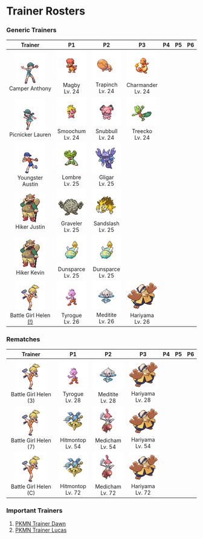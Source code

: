 # Trainer Rosters

### Generic Trainers

| Trainer | P1 | P2 | P3 | P4 | P5 | P6 |
|:-------:|:--:|:--:|:--:|:--:|:--:|:--:|
| ![Camper Anthony](../../assets/trainers/camper.png "Camper Anthony")<br>Camper Anthony | ![Magby](../../assets/sprites/magby/front.gif "Magby")<br>Magby<br>Lv. 24 | ![Trapinch](../../assets/sprites/trapinch/front.gif "Trapinch")<br>Trapinch<br>Lv. 24 | ![Charmander](../../assets/sprites/charmander/front.gif "Charmander")<br>Charmander<br>Lv. 24 |
| ![Picnicker Lauren](../../assets/trainers/picnicker.png "Picnicker Lauren")<br>Picnicker Lauren | ![Smoochum](../../assets/sprites/smoochum/front.gif "Smoochum")<br>Smoochum<br>Lv. 24 | ![Snubbull](../../assets/sprites/snubbull/front.gif "Snubbull")<br>Snubbull<br>Lv. 24 | ![Treecko](../../assets/sprites/treecko/front.gif "Treecko")<br>Treecko<br>Lv. 24 |
| ![Youngster Austin](../../assets/trainers/youngster.png "Youngster Austin")<br>Youngster Austin | ![Lombre](../../assets/sprites/lombre/front.gif "Lombre")<br>Lombre<br>Lv. 25 | ![Gligar](../../assets/sprites/gligar/front.gif "Gligar")<br>Gligar<br>Lv. 25 |
| ![Hiker Justin](../../assets/trainers/hiker.png "Hiker Justin")<br>Hiker Justin | ![Graveler](../../assets/sprites/graveler/front.gif "Graveler")<br>Graveler<br>Lv. 25 | ![Sandslash](../../assets/sprites/sandslash/front.gif "Sandslash")<br>Sandslash<br>Lv. 25 |
| ![Hiker Kevin](../../assets/trainers/hiker.png "Hiker Kevin")<br>Hiker Kevin | ![Dunsparce](../../assets/sprites/dunsparce/front.gif "Dunsparce")<br>Dunsparce<br>Lv. 25 | ![Dunsparce](../../assets/sprites/dunsparce/front.gif "Dunsparce")<br>Dunsparce<br>Lv. 25 |
| ![Battle Girl Helen [(!)](#rematches)](../../assets/trainers/battle_girl.png "Battle Girl Helen [(!)](#rematches)")<br>Battle Girl Helen [(!)](#rematches) | ![Tyrogue](../../assets/sprites/tyrogue/front.gif "Tyrogue")<br>Tyrogue<br>Lv. 26 | ![Meditite](../../assets/sprites/meditite/front.gif "Meditite")<br>Meditite<br>Lv. 26 | ![Hariyama](../../assets/sprites/hariyama/front.gif "Hariyama")<br>Hariyama<br>Lv. 26 |


### Rematches

| Trainer | P1 | P2 | P3 | P4 | P5 | P6 |
|:-------:|:--:|:--:|:--:|:--:|:--:|:--:|
| ![Battle Girl Helen (3)](../../assets/trainers/battle_girl.png "Battle Girl Helen (3)")<br>Battle Girl Helen (3) | ![Tyrogue](../../assets/sprites/tyrogue/front.gif "Tyrogue")<br>Tyrogue<br>Lv. 28 | ![Meditite](../../assets/sprites/meditite/front.gif "Meditite")<br>Meditite<br>Lv. 28 | ![Hariyama](../../assets/sprites/hariyama/front.gif "Hariyama")<br>Hariyama<br>Lv. 28 |
| ![Battle Girl Helen (7)](../../assets/trainers/battle_girl.png "Battle Girl Helen (7)")<br>Battle Girl Helen (7) | ![Hitmontop](../../assets/sprites/hitmontop/front.gif "Hitmontop")<br>Hitmontop<br>Lv. 54 | ![Medicham](../../assets/sprites/medicham/front.gif "Medicham")<br>Medicham<br>Lv. 54 | ![Hariyama](../../assets/sprites/hariyama/front.gif "Hariyama")<br>Hariyama<br>Lv. 54 |
| ![Battle Girl Helen (C)](../../assets/trainers/battle_girl.png "Battle Girl Helen (C)")<br>Battle Girl Helen (C) | ![Hitmontop](../../assets/sprites/hitmontop/front.gif "Hitmontop")<br>Hitmontop<br>Lv. 72 | ![Medicham](../../assets/sprites/medicham/front.gif "Medicham")<br>Medicham<br>Lv. 72 | ![Hariyama](../../assets/sprites/hariyama/front.gif "Hariyama")<br>Hariyama<br>Lv. 72 |


### Important Trainers

1. [PKMN Trainer Dawn](important_trainers.md#pkmn-trainer-dawn)
1. [PKMN Trainer Lucas](important_trainers.md#pkmn-trainer-lucas)
